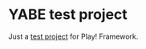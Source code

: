 YABE test project
=====================================

Just a [test project][1] for Play! Framework. 

[1]: https://www.playframework.com/documentation/1.1.1/guide1
